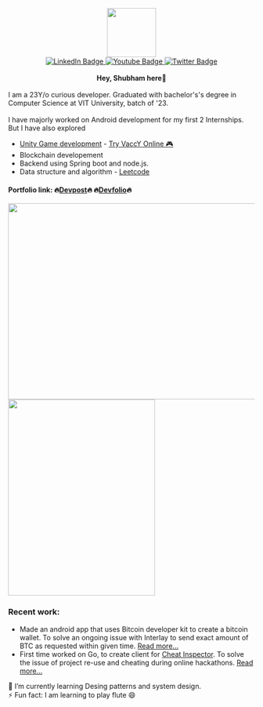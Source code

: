 <div id="header" align="center">
  <img src="https://media.giphy.com/media/M9gbBd9nbDrOTu1Mqx/giphy.gif" width="100"/>
</div>
<div id="badges" align="center">
  <a href="https://www.linkedin.com/in/shubham-shankaram-652178191/">
    <img src="https://img.shields.io/badge/LinkedIn-blue?style=for-the-badge&logo=linkedin&logoColor=white" alt="LinkedIn Badge"/>
  </a>
  <a href="https://devpost.com/shankaram-shubham8">
    <img src="https://img.shields.io/badge/Devpost-003E54?logo=devpost&logoColor=fff&style=for-the-badge" alt="Youtube Badge"/>
  </a>
  <a href="https://twitter.com/Shubhamji88">
    <img src="https://img.shields.io/badge/Twitter-blue?style=for-the-badge&logo=twitter&logoColor=white" alt="Twitter Badge"/>
  </a>
</div>
<br>
<div align="center">
  <b>Hey, Shubham here👋</b>
</div>
<br>
I am a 23Y/o curious developer. Graduated with bachelor's's degree in Computer Science at VIT University, batch of '23.
<br><br>
I have majorly worked on Android development for my first 2 Internships. But I have also explored

* [Unity Game development](https://devfolio.co/projects/vaccy-4d9b) - [Try VaccY Online 🎮 ](https://play.unity.com/mg/other/vaccy-nk5)
* Blockchain developement
* Backend using Spring boot and node.js.
* Data structure and algorithm - [Leetcode](https://leetcode.com/user2012ra/)

#### Portfolio link: 🔥[Devpost](https://devpost.com/shankaram-shubham8)🔥  🔥[Devfolio](https://devfolio.co/@shubhamji88)🔥
<div>
   <img src="https://github.com/shubhamji88/shubhamji88/assets/56815364/93f2b572-39b1-4300-9a88-d8d453e64aa4" width="700" height="400"/>
   <img src="https://github.com/shubhamji88/shubhamji88/assets/56815364/a18ea494-0e88-436b-9d6e-2319ce892a61" width="300" height="400"/>
</div>

### Recent work:
* Made an android app that uses Bitcoin developer kit to create a bitcoin wallet. To solve an ongoing issue with Interlay to send exact amount of BTC as requested within given time. [Read more...](https://devpost.com/software/safe-interchain)
* First time worked on Go, to create client for [Cheat Inspector](https://github.com/shubhamji88/cheatinspector-client). To solve the issue of project re-use and cheating during online hackathons. [Read more...](https://devpost.com/software/cheat-inspector)

🌱 I’m currently learning Desing patterns and system design. 
<br>
⚡ Fun fact: I am learning to play flute 😄

<!--
**shubhamji88/shubhamji88** is a ✨ _special_ ✨ repository because its `README.md` (this file) appears on your GitHub profile.

Here are some ideas to get you started:

- 🔭 I’m currently working on ...
- 🌱 I’m currently learning ...
- 👯 I’m looking to collaborate on ...
- 🤔 I’m looking for help with ...
- 💬 Ask me about ...
- 📫 How to reach me: ...
- 😄 Pronouns: ...
- ⚡ Fun fact: ...
-->
